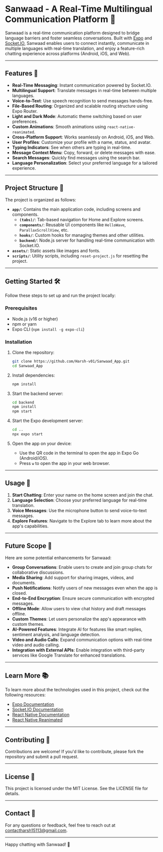 # Sanwaad - A Real-Time Multilingual Communication Platform 👋

Sanwaad is a real-time communication platform designed to bridge language barriers and foster seamless conversations. Built with [Expo](https://expo.dev) and [Socket.IO](https://socket.io/), Sanwaad enables users to connect instantly, communicate in multiple languages with real-time translation, and enjoy a feature-rich chatting experience across platforms (Android, iOS, and Web).

---

## Features 🚀

- **Real-Time Messaging**: Instant communication powered by Socket.IO.
- **Multilingual Support**: Translate messages in real-time between multiple languages.
- **Voice-to-Text**: Use speech recognition to send messages hands-free.
- **File-Based Routing**: Organized and scalable routing structure using Expo Router.
- **Light and Dark Mode**: Automatic theme switching based on user preferences.
- **Custom Animations**: Smooth animations using `react-native-reanimated`.
- **Cross-Platform Support**: Works seamlessly on Android, iOS, and Web.
- **User Profiles**: Customize your profile with a name, status, and avatar.
- **Typing Indicators**: See when others are typing in real-time.
- **Message Context Menu**: Copy, forward, or delete messages with ease.
- **Search Messages**: Quickly find messages using the search bar.
- **Language Personalization**: Select your preferred language for a tailored experience.

---

## Project Structure 📂

The project is organized as follows:

- **`app/`**: Contains the main application code, including screens and components.
  - **`(tabs)/`**: Tab-based navigation for Home and Explore screens.
  - **`components/`**: Reusable UI components like `HelloWave`, `ParallaxScrollView`, etc.
  - **`hooks/`**: Custom hooks for managing themes and other utilities.
  - **`backend/`**: Node.js server for handling real-time communication with Socket.IO.
- **`assets/`**: Static assets like images and fonts.
- **`scripts/`**: Utility scripts, including `reset-project.js` for resetting the project.

---

## Getting Started 🛠️

Follow these steps to set up and run the project locally:

### Prerequisites

- Node.js (v16 or higher)
- npm or yarn
- Expo CLI (`npm install -g expo-cli`)

### Installation

1. Clone the repository:

   ```bash
   git clone https://github.com/Harsh-v01/Sanwaad_App.git
   cd Sanwaad_App
   ```

2. Install dependencies:

   ```bash
   npm install
   ```

3. Start the backend server:

   ```bash
   cd backend
   npm install
   npm start
   ```

4. Start the Expo development server:

   ```bash
   cd ..
   npx expo start
   ```

5. Open the app on your device:
   - Use the QR code in the terminal to open the app in Expo Go (Android/iOS).
   - Press `w` to open the app in your web browser.

---

## Usage 📱

1. **Start Chatting**: Enter your name on the home screen and join the chat.
2. **Language Selection**: Choose your preferred language for real-time translation.
3. **Voice Messages**: Use the microphone button to send voice-to-text messages.
4. **Explore Features**: Navigate to the Explore tab to learn more about the app's capabilities.

---

## Future Scope 🌟

Here are some potential enhancements for Sanwaad:

- **Group Conversations**: Enable users to create and join group chats for collaborative discussions.
- **Media Sharing**: Add support for sharing images, videos, and documents.
- **Push Notifications**: Notify users of new messages even when the app is closed.
- **End-to-End Encryption**: Ensure secure communication with encrypted messages.
- **Offline Mode**: Allow users to view chat history and draft messages offline.
- **Custom Themes**: Let users personalize the app's appearance with custom themes.
- **AI-Powered Features**: Integrate AI for features like smart replies, sentiment analysis, and language detection.
- **Video and Audio Calls**: Expand communication options with real-time video and audio calling.
- **Integration with External APIs**: Enable integration with third-party services like Google Translate for enhanced translations.

---

## Learn More 📚

To learn more about the technologies used in this project, check out the following resources:

- [Expo Documentation](https://docs.expo.dev/)
- [Socket.IO Documentation](https://socket.io/docs/)
- [React Native Documentation](https://reactnative.dev/docs/getting-started)
- [React Native Reanimated](https://docs.swmansion.com/react-native-reanimated/)

---

## Contributing 🤝

Contributions are welcome! If you'd like to contribute, please fork the repository and submit a pull request.

---

## License 📄

This project is licensed under the MIT License. See the LICENSE file for details.

---

## Contact 📧

For any questions or feedback, feel free to reach out at [contactharsh15113@gmail.com](mailto:contactharsh15113@gmail.com).

---
Happy chatting with Sanwaad! 🎉